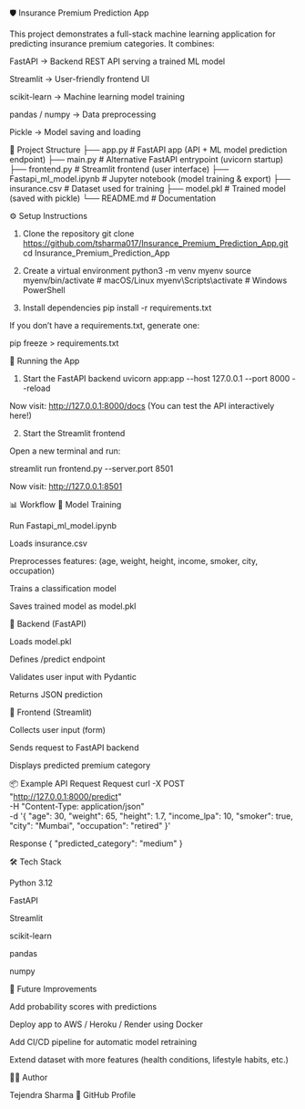 🛡️ Insurance Premium Prediction App

This project demonstrates a full-stack machine learning application for predicting insurance premium categories. It combines:

FastAPI → Backend REST API serving a trained ML model

Streamlit → User-friendly frontend UI

scikit-learn → Machine learning model training

pandas / numpy → Data preprocessing

Pickle → Model saving and loading

📂 Project Structure
├── app.py                 # FastAPI app (API + ML model prediction endpoint)
├── main.py                # Alternative FastAPI entrypoint (uvicorn startup)
├── frontend.py            # Streamlit frontend (user interface)
├── Fastapi_ml_model.ipynb # Jupyter notebook (model training & export)
├── insurance.csv          # Dataset used for training
├── model.pkl              # Trained model (saved with pickle)
└── README.md              # Documentation

⚙️ Setup Instructions
1. Clone the repository
git clone https://github.com/tsharma017/Insurance_Premium_Prediction_App.git
cd Insurance_Premium_Prediction_App

2. Create a virtual environment
python3 -m venv myenv
source myenv/bin/activate   # macOS/Linux
myenv\Scripts\activate      # Windows PowerShell

3. Install dependencies
pip install -r requirements.txt


If you don’t have a requirements.txt, generate one:

pip freeze > requirements.txt

🚀 Running the App
1. Start the FastAPI backend
uvicorn app:app --host 127.0.0.1 --port 8000 --reload


Now visit: http://127.0.0.1:8000/docs
(You can test the API interactively here!)

2. Start the Streamlit frontend

Open a new terminal and run:

streamlit run frontend.py --server.port 8501


Now visit: http://127.0.0.1:8501

📊 Workflow
🔹 Model Training

Run Fastapi_ml_model.ipynb

Loads insurance.csv

Preprocesses features:
(age, weight, height, income, smoker, city, occupation)

Trains a classification model

Saves trained model as model.pkl

🔹 Backend (FastAPI)

Loads model.pkl

Defines /predict endpoint

Validates user input with Pydantic

Returns JSON prediction

🔹 Frontend (Streamlit)

Collects user input (form)

Sends request to FastAPI backend

Displays predicted premium category

📦 Example API Request
Request
curl -X POST "http://127.0.0.1:8000/predict" \
-H "Content-Type: application/json" \
-d '{
  "age": 30,
  "weight": 65,
  "height": 1.7,
  "income_lpa": 10,
  "smoker": true,
  "city": "Mumbai",
  "occupation": "retired"
}'

Response
{
  "predicted_category": "medium"
}

🛠️ Tech Stack

Python 3.12

FastAPI

Streamlit

scikit-learn

pandas

numpy

🔮 Future Improvements

Add probability scores with predictions

Deploy app to AWS / Heroku / Render using Docker

Add CI/CD pipeline for automatic model retraining

Extend dataset with more features (health conditions, lifestyle habits, etc.)

👨‍💻 Author

Tejendra Sharma
📌 GitHub Profile
